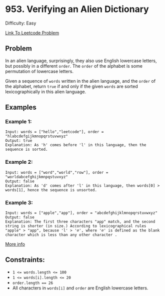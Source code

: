 # 953. Verifying an Alien Dictionary
Difficulty: Easy

[Link To Leetcode Problem](https://leetcode.com/problems/verifying-an-alien-dictionary)

## Problem
In an alien language, surprisingly, they also use English lowercase letters, but possibly in a different `order`. The `order` of the alphabet is some permutation of lowercase letters.

Given a sequence of `words` written in the alien language, and the `order` of the alphabet, return `true` if and only if the given `words` are sorted lexicographically in this alien language.

## Examples
### Example 1:
```
Input: words = ["hello","leetcode"], order = "hlabcdefgijkmnopqrstuvwxyz"
Output: true
Explanation: As 'h' comes before 'l' in this language, then the sequence is sorted.
```
### Example 2:
```
Input: words = ["word","world","row"], order = "worldabcefghijkmnpqstuvxyz"
Output: false
Explanation: As 'd' comes after 'l' in this language, then words[0] > words[1], hence the sequence is unsorted.
```
### Example 3:
```
Input: words = ["apple","app"], order = "abcdefghijklmnopqrstuvwxyz"
Output: false
Explanation: The first three characters "app" match, and the second string is shorter (in size.) According to lexicographical rules "apple" > "app", because 'l' > '∅', where '∅' is defined as the blank character which is less than any other character .
```
[More info](https://en.wikipedia.org/wiki/Lexicographical_order)

## Constraints:
- `1 <= words.length <= 100`
- `1 <= words[i].length <= 20`
- `order.length == 26`
- All characters in `words[i]` and `order` are English lowercase letters.
